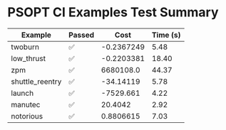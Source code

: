 # PSOPT CI Examples Test Summary

| Example | Passed | Cost | Time (s) |
|---|---|---|---|
| twoburn | ✅ | -0.2367249 | 5.48 |
| low_thrust | ✅ | -0.2203381 | 18.40 |
| zpm | ✅ | 6680108.0 | 44.37 |
| shuttle_reentry | ✅ | -34.14119 | 5.78 |
| launch | ✅ | -7529.661 | 4.22 |
| manutec | ✅ | 20.4042 | 2.92 |
| notorious | ✅ | 0.8806615 | 7.03 |